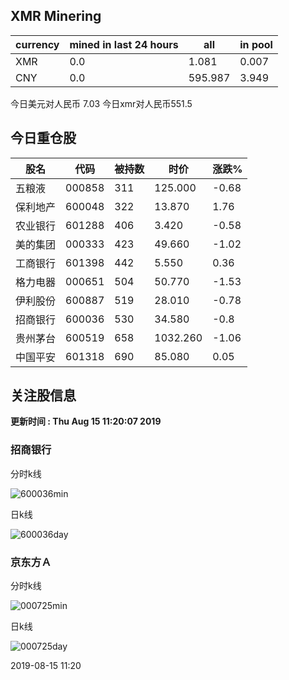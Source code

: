 ## XMR Minering

|currency|mined in last 24 hours|all|in pool|
|---|---|---|---|
|XMR|0.0|1.081|0.007|
|CNY|0.0|595.987|3.949|

今日美元对人民币 7.03	今日xmr对人民币551.5


## 今日重仓股 

|股名|代码|被持数|时价|涨跌%|
|---|---|---|---|---|
|五粮液|000858|311|125.000|-0.68|
|保利地产|600048|322|13.870|1.76|
|农业银行|601288|406|3.420|-0.58|
|美的集团|000333|423|49.660|-1.02|
|工商银行|601398|442|5.550|0.36|
|格力电器|000651|504|50.770|-1.53|
|伊利股份|600887|519|28.010|-0.78|
|招商银行|600036|530|34.580|-0.8|
|贵州茅台|600519|658|1032.260|-1.06|
|中国平安|601318|690|85.080|0.05|

## 关注股信息
**更新时间 : Thu Aug 15 11:20:07 2019**
### 招商银行 
分时k线

![600036min](http://image.sinajs.cn/newchart/min/n/sh600036.gif)

日k线

![600036day](http://image.sinajs.cn/newchart/daily/n/sh600036.gif)

### 京东方Ａ 
分时k线

![000725min](http://image.sinajs.cn/newchart/min/n/sz000725.gif)

日k线

![000725day](http://image.sinajs.cn/newchart/daily/n/sz000725.gif)

2019-08-15 11:20